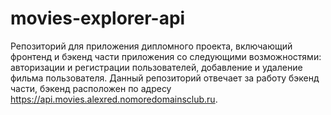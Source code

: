# movies-explorer-api

Репозиторий для приложения дипломного проекта, включающий фронтенд и бэкенд части приложения
со следующими возможностями: авторизации и регистрации пользователей, добавление и удаление фильма пользователя. Данный репозиторий отвечает за работу бэкенд части, бэкенд расположен по адресу https://api.movies.alexred.nomoredomainsclub.ru.
